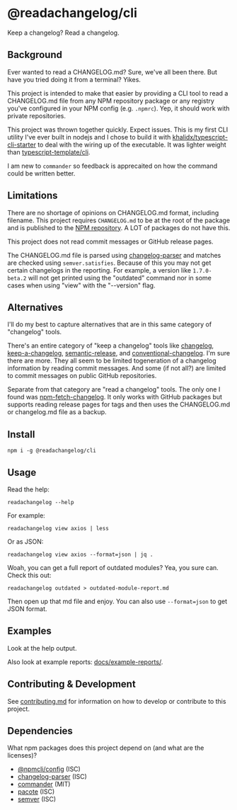 # @readachangelog/cli

Keep a changelog? Read a changelog.

## Background

Ever wanted to read a CHANGELOG.md? Sure, we've all been there. But have you tried doing it from a terminal? Yikes.

This project is intended to make that easier by providing a CLI tool to read a CHANGELOG.md file from any NPM repository package or any registry you've configured in your NPM config (e.g. `.npmrc`). Yep, it should work with private repositories.

This project was thrown together quickly. Expect issues. This is my first CLI utility I've ever built in nodejs and I chose to build it with [khalidx/typescript-cli-starter](https://github.com/khalidx/typescript-cli-starter) to deal with the wiring up of the executable. It was lighter weight than [typescript-template/cli](https://www.npmjs.com/package/@typescript-template/cli).

I am new to `commander` so feedback is apprecaited on how the command could be written better.

## Limitations

There are no shortage of opinions on CHANGELOG.md format, including filename. This project requires `CHANGELOG.md` to be at the root of the package and is published to the [NPM repository](https://www.npmjs.com/). A LOT of packages do not have this.

This project does not read commit messages or GitHub release pages.

The CHANGELOG.md file is parsed using [changelog-parser](https://www.npmjs.com/package/changelog-parser) and matches are checked using `semver.satisfies`. Because of this you may not get certain changelogs in the reporting. For example, a version like `1.7.0-beta.2` will not get printed using the "outdated" command nor in some cases when using "view" with the "--version" flag.

## Alternatives

I'll do my best to capture alternatives that are in this same category of "changelog" tools.

There's an entire category of "keep a changelog" tools like [changelog](https://www.npmjs.com/package/changelog), [keep-a-changelog](https://www.npmjs.com/package/keep-a-changelog), [semantic-release](https://www.npmjs.com/package/semantic-release), and [conventional-changelog](https://github.com/conventional-changelog). I'm sure there are more. They all seem to be limited togeneration of a changelog information by reading commit messages. And some (if not all?) are limited to commit messages on public GitHub repositories.

Separate from that category are "read a changelog" tools. The only one I found was [npm-fetch-changelog](https://www.npmjs.com/package/npm-fetch-changelog). It only works with GitHub packages but supports reading release pages for tags and then uses the CHANGELOG.md or changelog.md file as a backup.

## Install

```
npm i -g @readachangelog/cli
```

## Usage

Read the help:

```
readachangelog --help
```

For example:

```
readachangelog view axios | less
```

Or as JSON:

```
readachangelog view axios --format=json | jq .
```

Woah, you can get a full report of outdated modules? Yea, you sure can. Check this out:

```
readachangelog outdated > outdated-module-report.md
```

Then open up that md file and enjoy. You can also use `--format=json` to get JSON format.

## Examples

Look at the help output.

Also look at example reports: [docs/example-reports/](https://github.com/josephdpurcell/readachangelog/tree/main/docs/example-reports).

## Contributing & Development

See [contributing.md](https://github.com/josephdpurcell/readachangelog/blob/main/CONTRIBUTING.md) for information on how to develop or contribute to this project.

## Dependencies

What npm packages does this project depend on (and what are the licenses)?

- [@npmcli/config](https://www.npmjs.com/package/@npmcli/config) (ISC)
- [changelog-parser](https://www.npmjs.com/package/changelog-parser) (ISC)
- [commander](https://www.npmjs.com/package/commander) (MIT)
- [pacote](https://www.npmjs.com/package/pacote) (ISC)
- [semver](https://www.npmjs.com/package/semver) (ISC)
